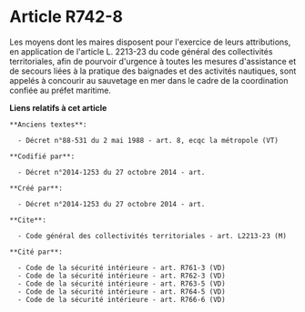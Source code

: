 # Article R742-8

Les moyens dont les maires disposent pour l'exercice de leurs attributions, en application de l'article L. 2213-23 du code
général des collectivités territoriales, afin de pourvoir d'urgence à toutes les mesures d'assistance et de secours liées à
la pratique des baignades et des activités nautiques, sont appelés à concourir au sauvetage en mer dans le cadre de la
coordination confiée au préfet maritime.

**Liens relatifs à cet article**

	**Anciens textes**:

	  - Décret n°88-531 du 2 mai 1988 - art. 8, ecqc la métropole (VT)

	**Codifié par**:

	  - Décret n°2014-1253 du 27 octobre 2014 - art.

	**Créé par**:

	  - Décret n°2014-1253 du 27 octobre 2014 - art.

	**Cite**:

	  - Code général des collectivités territoriales - art. L2213-23 (M)

	**Cité par**:

	  - Code de la sécurité intérieure - art. R761-3 (VD)
	  - Code de la sécurité intérieure - art. R762-3 (VD)
	  - Code de la sécurité intérieure - art. R763-5 (VD)
	  - Code de la sécurité intérieure - art. R764-5 (VD)
	  - Code de la sécurité intérieure - art. R766-6 (VD)
